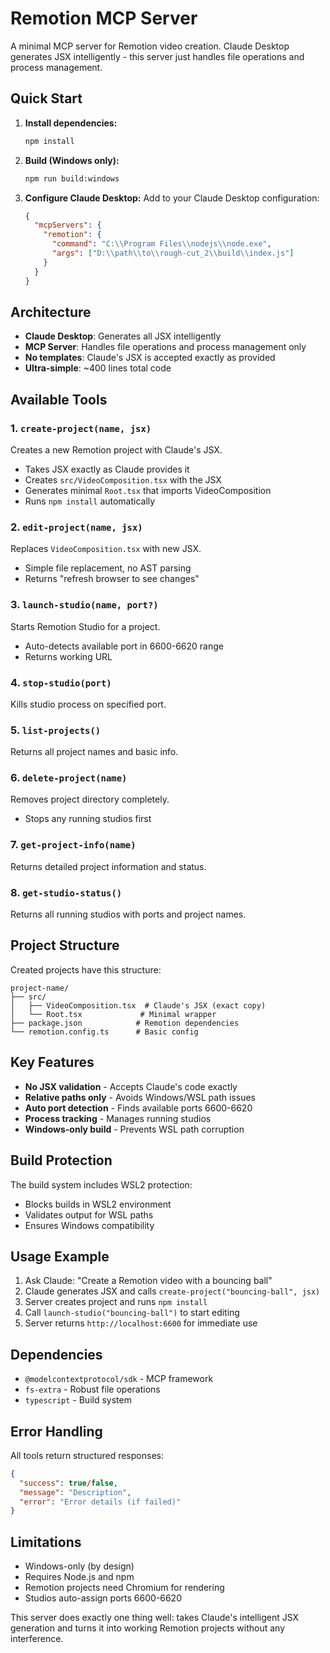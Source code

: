 # Remotion MCP Server

A minimal MCP server for Remotion video creation. Claude Desktop generates JSX intelligently - this server just handles file operations and process management.

## Quick Start

1. **Install dependencies:**
   ```bash
   npm install
   ```

2. **Build (Windows only):**
   ```bash
   npm run build:windows
   ```
   
3. **Configure Claude Desktop:**
   Add to your Claude Desktop configuration:
   ```json
   {
     "mcpServers": {
       "remotion": {
         "command": "C:\\Program Files\\nodejs\\node.exe",
         "args": ["D:\\path\\to\\rough-cut_2\\build\\index.js"]
       }
     }
   }
   ```

## Architecture

- **Claude Desktop**: Generates all JSX intelligently
- **MCP Server**: Handles file operations and process management only
- **No templates**: Claude's JSX is accepted exactly as provided
- **Ultra-simple**: ~400 lines total code

## Available Tools

### 1. `create-project(name, jsx)`
Creates a new Remotion project with Claude's JSX.
- Takes JSX exactly as Claude provides it
- Creates `src/VideoComposition.tsx` with the JSX
- Generates minimal `Root.tsx` that imports VideoComposition
- Runs `npm install` automatically

### 2. `edit-project(name, jsx)`
Replaces `VideoComposition.tsx` with new JSX.
- Simple file replacement, no AST parsing
- Returns "refresh browser to see changes"

### 3. `launch-studio(name, port?)`
Starts Remotion Studio for a project.
- Auto-detects available port in 6600-6620 range
- Returns working URL

### 4. `stop-studio(port)`
Kills studio process on specified port.

### 5. `list-projects()`
Returns all project names and basic info.

### 6. `delete-project(name)`
Removes project directory completely.
- Stops any running studios first

### 7. `get-project-info(name)`
Returns detailed project information and status.

### 8. `get-studio-status()`
Returns all running studios with ports and project names.

## Project Structure

Created projects have this structure:
```
project-name/
├── src/
│   ├── VideoComposition.tsx  # Claude's JSX (exact copy)
│   └── Root.tsx             # Minimal wrapper
├── package.json            # Remotion dependencies
└── remotion.config.ts      # Basic config
```

## Key Features

- **No JSX validation** - Accepts Claude's code exactly
- **Relative paths only** - Avoids Windows/WSL path issues  
- **Auto port detection** - Finds available ports 6600-6620
- **Process tracking** - Manages running studios
- **Windows-only build** - Prevents WSL path corruption

## Build Protection

The build system includes WSL2 protection:
- Blocks builds in WSL2 environment
- Validates output for WSL paths
- Ensures Windows compatibility

## Usage Example

1. Ask Claude: "Create a Remotion video with a bouncing ball"
2. Claude generates JSX and calls `create-project("bouncing-ball", jsx)`
3. Server creates project and runs `npm install`
4. Call `launch-studio("bouncing-ball")` to start editing
5. Server returns `http://localhost:6600` for immediate use

## Dependencies

- `@modelcontextprotocol/sdk` - MCP framework
- `fs-extra` - Robust file operations
- `typescript` - Build system

## Error Handling

All tools return structured responses:
```json
{
  "success": true/false,
  "message": "Description",
  "error": "Error details (if failed)"
}
```

## Limitations

- Windows-only (by design)
- Requires Node.js and npm
- Remotion projects need Chromium for rendering
- Studios auto-assign ports 6600-6620

This server does exactly one thing well: takes Claude's intelligent JSX generation and turns it into working Remotion projects without any interference.